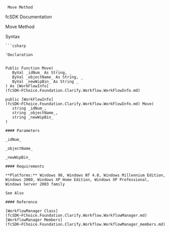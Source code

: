 ﻿     Move Method                                                   

fcSDK Documentation

Move Method

Syntax

```vbnet
```csharp

'Declaration
 

Public Function Move( _
   ByVal _idNum_ As String, _
   ByVal _objectName_ As String, _
   ByVal _newWipBin_ As String _
) As [WorkFlowInfo](fcSDK~FChoice.Foundation.Clarify.Workflow.WorkFlowInfo.md)

public [WorkFlowInfo](fcSDK~FChoice.Foundation.Clarify.Workflow.WorkFlowInfo.md) Move( 
   string _idNum_,
   string _objectName_,
   string _newWipBin_
)

#### Parameters

_idNum_

_objectName_

_newWipBin_

#### Requirements

**Platforms:** Windows 98, Windows NT 4.0, Windows Millennium Edition, Windows 2000, Windows XP Home Edition, Windows XP Professional, Windows Server 2003 family

See Also

#### Reference

[WorkflowManager Class](fcSDK~FChoice.Foundation.Clarify.Workflow.WorkflowManager.md)  
[WorkflowManager Members](fcSDK~FChoice.Foundation.Clarify.Workflow.WorkflowManager_members.md)